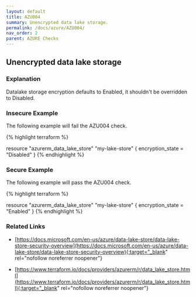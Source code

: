 ```yaml
---
layout: default
title: AZU004
summary: Unencrypted data lake storage.
permalink: /docs/azure/AZU004/
nav_order: 2
parent: AZURE Checks
---
```


## Unencrypted data lake storage

### Explanation


Datalake storage encryption defaults to Enabled, it shouldn't be overridden to Disabled.



### Insecure Example

The following example will fail the AZU004 check.

{% highlight terraform %}

resource "azurerm_data_lake_store" "my-lake-store" {
	encryption_state = "Disabled"
}
{% endhighlight %}



### Secure Example

The following example will pass the AZU004 check.

{% highlight terraform %}

resource "azurerm_data_lake_store" "my-lake-store" {
	encryption_state = "Enabled"
}
{% endhighlight %}


### Related Links


- [https://docs.microsoft.com/en-us/azure/data-lake-store/data-lake-store-security-overview](https://docs.microsoft.com/en-us/azure/data-lake-store/data-lake-store-security-overview){:target="_blank" rel="nofollow noreferrer noopener"}

- [https://www.terraform.io/docs/providers/azurerm/r/data_lake_store.html](https://www.terraform.io/docs/providers/azurerm/r/data_lake_store.html){:target="_blank" rel="nofollow noreferrer noopener"}

